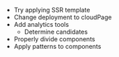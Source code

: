 - Try applying SSR template
- Change deployment to cloudPage
- Add analytics tools
  - Determine candidates
- Properly divide components
- Apply patterns to components
